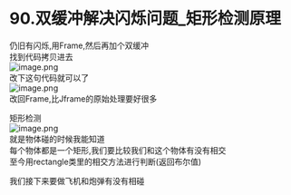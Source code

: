 # 90.双缓冲解决闪烁问题_矩形检测原理

仍旧有闪烁,用Frame,然后再加个双缓冲<br />找到代码拷贝进去<br />![image.png](https://cdn.nlark.com/yuque/0/2019/png/349894/1559534241499-e791161a-e220-493c-9881-1dba060ae2f3.png#align=left&display=inline&height=278&name=image.png&originHeight=278&originWidth=409&size=91008&status=done&width=409)<br />改下这句代码就可以了<br />![image.png](https://cdn.nlark.com/yuque/0/2019/png/349894/1559534275989-afbb7f6d-46f1-4a45-b828-6f8d8b64761a.png#align=left&display=inline&height=49&name=image.png&originHeight=49&originWidth=427&size=25061&status=done&width=427)<br />改回Frame,比Jframe的原始处理要好很多

矩形检测<br />![image.png](https://cdn.nlark.com/yuque/0/2019/png/349894/1559534332970-03ce71d0-bba7-4920-a7b6-40893e4b696e.png#align=left&display=inline&height=153&name=image.png&originHeight=153&originWidth=359&size=57020&status=done&width=359)<br />就是物体碰的时候我能知道<br />每个物体都是一个矩形,我们要比较我们和这个物体有没有相交<br />至今用rectangle类里的相交方法进行判断(返回布尔值)

我们接下来要做飞机和炮弹有没有相碰

